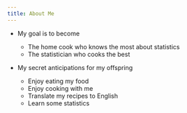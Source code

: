 ```yaml
---
title: About Me
---
```


* My goal is to become

    - The home cook who knows the most about statistics
    - The statistician who cooks the best

* My secret anticipations for my offspring

    - Enjoy eating my food
    - Enjoy cooking with me
    - Translate my recipes to English
    - Learn some statistics
